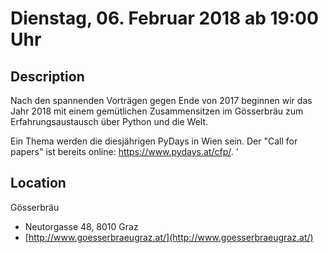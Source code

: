 # Dienstag, 06. Februar 2018 ab 19:00 Uhr

## Description

Nach den spannenden Vorträgen gegen Ende von 2017 beginnen wir das Jahr 2018 mit einem gemütlichen Zusammensitzen im Gösserbräu zum Erfahrungsaustausch über Python und die Welt.

Ein Thema werden die diesjährigen PyDays in Wien sein. Der "Call for papers" ist bereits online: https://www.pydays.at/cfp/.
'

## Location

Gösserbräu

- Neutorgasse 48, 8010 Graz
- [http://www.goesserbraeugraz.at/](http://www.goesserbraeugraz.at/)
